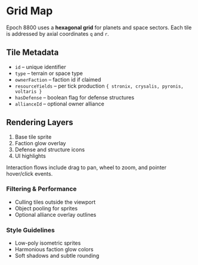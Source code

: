 # Grid Map

Epoch 8800 uses a **hexagonal grid** for planets and space sectors. Each tile is addressed by axial coordinates `q` and `r`.

## Tile Metadata
- `id` – unique identifier
- `type` – terrain or space type
- `ownerFaction` – faction id if claimed
- `resourceYields` – per tick production `{ stronix, crysalis, pyronis, voltaris }`
- `hasDefense` – boolean flag for defense structures
- `allianceId` – optional owner alliance

## Rendering Layers
1. Base tile sprite
2. Faction glow overlay
3. Defense and structure icons
4. UI highlights

Interaction flows include drag to pan, wheel to zoom, and pointer hover/click events.

### Filtering & Performance
- Culling tiles outside the viewport
- Object pooling for sprites
- Optional alliance overlay outlines

### Style Guidelines
- Low-poly isometric sprites
- Harmonious faction glow colors
- Soft shadows and subtle rounding

